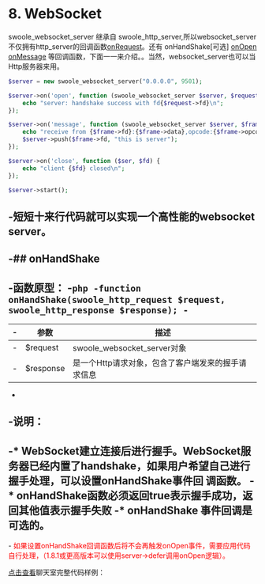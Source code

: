 # 8. WebSocket

swoole_websocket_server 继承自 swoole_http_server,所以websocket_server 不仅拥有http_server的回调函数[onRequest](c7.md)。还有 onHandShake[可选] [onOpen](#onopen) [onMessage](#onmessage) 等回调函数，下面一一来介绍。。当然，websocket_server也可以当Http服务器来用。
```php
$server = new swoole_websocket_server("0.0.0.0", 9501);

$server->on('open', function (swoole_websocket_server $server, $request) {
    echo "server: handshake success with fd{$request->fd}\n";
});

$server->on('message', function (swoole_websocket_server $server, $frame) {
    echo "receive from {$frame->fd}:{$frame->data},opcode:{$frame->opcode},fin:{$frame->finish}\n";
    $server->push($frame->fd, "this is server");
});

$server->on('close', function ($ser, $fd) {
    echo "client {$fd} closed\n";
});

$server->start();
```
-短短十来行代码就可以实现一个高性能的websocket server。
-
-## onHandShake
-
-函数原型：
-```php
-function onHandShake(swoole_http_request $request, swoole_http_response $response);
-```
-
-| 参数 | 描述 |
-| -- | -- |
-| $request | swoole_websocket_server对象 |
-| $response | 是一个Http请求对象，包含了客户端发来的握手请求信息 |
-
-说明：
-
-* WebSocket建立连接后进行握手。WebSocket服务器已经内置了handshake，如果用户希望自己进行握手处理，可以设置onHandShake事件回
调函数。
-* onHandShake函数必须返回true表示握手成功，返回其他值表示握手失败
-* onHandShake 事件回调是可选的。
-
-<font color=red> 如果设置onHandShake回调函数后将不会再触发onOpen事件，需要应用代码自行处理，（1.8.1或更高版本可以使用server->defer调用onOpen逻辑）。</font>





[点击查看](example/websocket)聊天室完整代码样例：